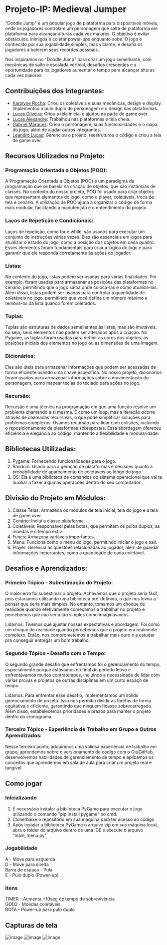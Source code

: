 # Projeto-IP: Medieval Jumper

"Doodle Jump" é um popular jogo de plataforma para dispositivos móveis, onde os jogadores controlam um personagem que salta de plataforma em plataforma para alcançar alturas cada vez maiores. O objetivo é evitar obstáculos, inimigos e coletar power-ups enquanto sobe. O jogo é conhecido por sua jogabilidade simples, mas viciante, e desafia os jogadores a baterem seus recordes pessoais.

Nos inspiramos no "Doodle Jump" para criar um jogo semelhante, com mecânicas de salto e escalada vertical, desafios crescentes e a oportunidade para os jogadores aumentar o tempo para alcançar alturas cada vez maiores. 

## Contribuições dos Integrantes:

- [Karolyne Rocha](https://github.com/karolrocha): Criou os coletáveis e suas mecânicas, design e display. Implementou o pulo duplo do personagem e o design das plataformas. 
- [Lucas Oliveira](https://github.com/lucvseco): Criou a tela inicial e ajudou na parte do game over.
- [Lucas Alexandre](https://github.com/LucasalMarques): Trabalhou nas plataformas e tela cheia.
- [Gabriel Marques](https://github.com/gabriel-gma5): Criou o personagem, suas funcionalidades e o mapa do jogo, além de ajudar outros integrantes.
- [Leandro Lucas](https://github.com/LeandroLucas8520): Gerenciou o projeto, reestruturou o código e criou a tela de game over.


## Recursos Utilizados no Projeto:

### Programação Orientada a Objetos (POO):

A Programação Orientada a Objetos (POO) é um paradigma de programação que se baseia na criação de objetos, que são instâncias de classes. No contexto do nosso projeto, POO foi usado para criar objetos que representam elementos do jogo, como o player, coletáveis, troca de tela e cenário.
A utilização de POO ajuda a organizar o código de forma mais modular, facilitando a manutenção e o entendimento do projeto.
### Laços de Repetição e Condicionais:

Laços de repetição, como for e while, são usados para executar um conjunto de instruções várias vezes. Eles são essenciais em jogos para atualizar o estado do jogo, como a posição dos objetos em cada quadro.
Esses elementos foram fundamentais para criar a lógica do jogo e para garantir que ele responda corretamente às ações do jogador.
### Listas:

No contexto do jogo, listas podem ser usadas para várias finalidades.
Por exemplo, foram usadas para armazenar as posições das plataformas no cenário, permitindo que o jogo saiba onde colocá-las e como atualizá-las.
Além disso, listas podem ser usadas para controlar a quantidade de coletáveis no jogo, permitindo que você defina um número máximo e remova-os da lista quando forem coletados.
### Tuplas:

Tuplas são estruturas de dados semelhantes às listas, mas são imutáveis, ou seja, seus elementos não podem ser alterados após a criação. No Pygame, as tuplas foram usadas para definir as cores dos objetos, as posições iniciais dos elementos no jogo ou as dimensões de uma imagem.
### Dicionários:

Eles são úteis para armazenar informações que podem ser acessadas de forma eficiente usando uma chave específica.
No nosso projeto, dicionários foram usados para armazenar informações sobre a movimentação do personagem, como mapear teclas do teclado para ações no jogo.
### Recursão:

Recursão é uma técnica na programação em que uma função resolve um problema chamando a si mesma. É como um loop, mas a iteração ocorre através de chamadas recursivas, o que pode simplificar soluções para problemas complexos. Usamos recursão para lidar com colisões, incluindo o reposicionamento de plataformas sobrepostas. Essa abordagem ofereceu eficiência e elegância ao código, mantendo a flexibilidade e modularidade.

## Bibliotecas Utilizadas:
1. Pygame: Fornecendo funcionalidades para o jogo.
2. Random: Usado para a geração de plataformas e decisões quanto à probabilidade de aparecimento de coletáveis ao longo do jogo.
3. OS: Ela é uma biblioteca de comandos do sistema operacional que vai te auxiliar a fazer algumas operações dentro do seu computador.

## Divisão do Projeto em Módulos:

1. Classe Telas: Armazena os módulos de tela inicial, tela do jogo e a tela de game over.
2. Cenário: Inclui a classe plataforma.
3. Coletáveis: Responsável pelas botas, que permitem os pulos duplos; as moedas e o tempo extra.
4. Funcs: Armazena variáveis importantes.
5. Menu: Funciona como o menu do jogo, permitindo iniciar o jogo e sair.
6. Player: Gerencia as questões relacionadas ao jogador, além de guardar informações importantes, como a quantidade de cada coletável.

## Desafios e Aprendizados:

### Primeiro Tópico - Subestimação do Projeto:

O maior erro foi subestimar o projeto. Achávamos que o projeto seria fácil, pois estaríamos utilizando uma biblioteca pré-definida, o que nos levou a pensar que seria mais simples. No entanto, tomamos um choque de realidade quando efetivamente começamos a trabalhar no projeto e percebemos que não seria tão simples como imaginávamos.

Lidamos: Tivemos que ajustar nossas expectativas e abordagem. Foi como um choque de realidade quando percebemos que o projeto era realmente complexo. Então, nos comprometemos a trabalhar mais duro e a estudar pra conseguir entregar um bom trabalho.

### Segundo Tópico - Desafio com o Tempo:

O segundo grande desafio que enfrentamos foi o gerenciamento do tempo, especialmente porque estávamos no final do período letivo e enfrentávamos muitos contratempos, incluindo a necessidade de lidar com várias provas e projetos de outras disciplinas em um curto espaço de tempo.

Lidamos: Para enfrentar esse desafio, implementamos um sólido gerenciamento de projeto. Isso nos permitiu dividir as tarefas de forma equitativa e eficiente, garantindo que ninguém ficasse sobrecarregado. Além disso, estabelecemos prioridades e prazos para manter o projeto dentro do cronograma.

### Terceiro Tópico - Experiência de Trabalho em Grupo e Outros Aprendizados:

Nesse terceiro ponto, adquirimos uma valiosa experiência de trabalho em grupo, aprendemos sobre o versionamento de código com o Git/GitHub, desenvolvemos habilidades de gerenciamento de tempo e aplicamos os conceitos que aprendemos em sala de aula para criar um projeto real e tangível.

## Como jogar 
 ### Inicializando
 1. É necessário instalar a biblioteca PyGame para executar o jogo utilizando o comando "pip install pygame" no cmd.
 2. Clone/baixe o repositório em sua máquina para ter acesso ao código
 3. Após instalar a biblioteca PyGame o arquivo zip em sua máquina local, abra o folder do arquivo dentro de uma IDE e execute o arquivo "main_menu.py"
 ### Jogabilidade
A - Move para esquerda<br>
D - Move para direita<br>
Barra de espaço - Pula<br>
E - Pulo duplo (Power-up)
### Itens
TIMER - Aumenta +10seg de tempo de sobrevivência <br>
GOLD - Moedas coletáveis<br>
BOTA - Power-up para pulo duplo<br>

## Capturas de tela
![image](https://github.com/karolrocha/projeto-ip/assets/144039459/88388d6f-7fa6-4789-9251-a941a9421e9d)
![image](https://github.com/karolrocha/projeto-ip/assets/144039459/d3608e2d-36a7-42a3-9f4b-fc4e7558a62b)
![image](https://github.com/karolrocha/projeto-ip/assets/144039459/c2e67067-e898-4d06-8f8e-60fa9f389660)

